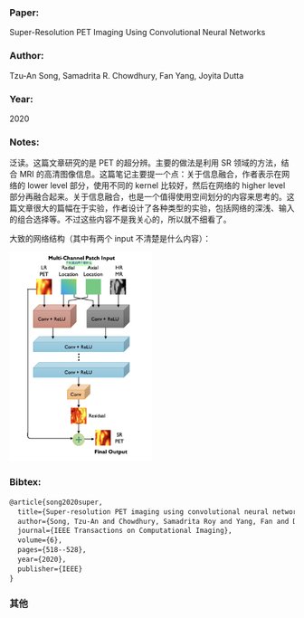 ### Paper:

Super-Resolution PET Imaging Using Convolutional Neural Networks

### Author:

Tzu-An Song, Samadrita R. Chowdhury, Fan Yang, Joyita Dutta

### Year:

2020

### Notes:

泛读。这篇文章研究的是 PET 的超分辨。主要的做法是利用 SR 领域的方法，结合 MRI 的高清图像信息。这篇笔记主要提一个点：关于信息融合，作者表示在网络的  lower level 部分，使用不同的 kernel 比较好，然后在网络的 higher level 部分再融合起来。关于信息融合，也是一个值得使用空间划分的内容来思考的。这篇文章很大的篇幅在于实验，作者设计了各种类型的实验，包括网络的深浅、输入的组合选择等。不过这些内容不是我关心的，所以就不细看了。

大致的网络结构（其中有两个 input 不清楚是什么内容）：

<img src="https://raw.githubusercontent.com/Theodore-PKU/pictures/master/20200327215820.png" width="50%"/>

### Bibtex:

```latex
@article{song2020super,
  title={Super-resolution PET imaging using convolutional neural networks},
  author={Song, Tzu-An and Chowdhury, Samadrita Roy and Yang, Fan and Dutta, Joyita},
  journal={IEEE Transactions on Computational Imaging},
  volume={6},
  pages={518--528},
  year={2020},
  publisher={IEEE}
}
```

### 其他

